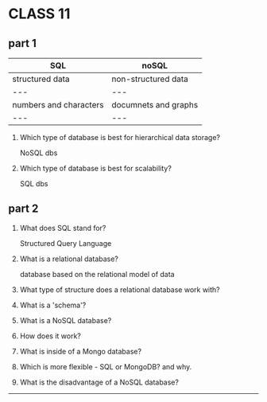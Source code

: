 # CLASS 11

## part 1

| SQL  | noSQL  |
|---|---|
| structured data  | non-structured data |
|---|---|
| numbers and characters  | documnets and graphs  |
|---|---|

1. Which type of database is best for hierarchical data storage?

    NoSQL dbs

2. Which type of database is best for scalability?

    SQL dbs

## part 2

1. What does SQL stand for?

    Structured Query Language
2. What is a relational database?

    database based on the relational model of data
3. What type of structure does a relational database work with?

4. What is a 'schema'?
5. What is a NoSQL database?
6. How does it work?
7. What is inside of a Mongo database?
8. Which is more flexible - SQL or MongoDB? and why.
9. What is the disadvantage of a NoSQL database?

--------------------------
